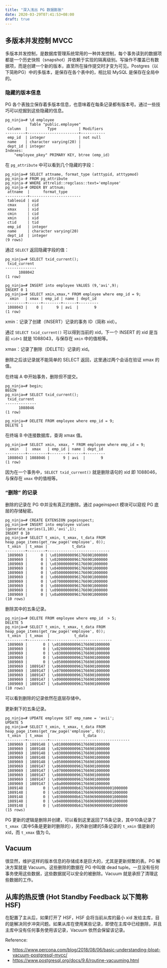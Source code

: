 ```yaml
---
title: "深入浅出 PG 数据膨胀"
date: 2020-03-29T07:41:53+08:00
draft: true
---
```


## 多版本并发控制 MVCC

多版本并发控制，是数据库管理系统常用的一种并发控制，每个事务读到的数据项都是一个历史快照（snapshot）并依赖于实现的隔离级别。写操作不覆盖已有数据项，而是创建一个新的版本，直至所在操作提交时才变为可见。Postgres（以下简称PG）中的多版本，是保存在各个表中的，相比较 MySQL 是保存在全局中的。

### 隐藏的版本信息

PG 各个表独立保存着多版本信息，也意味着在每条记录都有版本号。通过一些技巧可以挖掘到这些隐藏的信息。

```
pg_ninja=# \d employee
           Table "public.employee"
 Column  |         Type          | Modifiers
---------+-----------------------+-----------
 emp_id  | integer               | not null
 name    | character varying(20) |
 dept_id | integer               |
Indexes:
    "employee_pkey" PRIMARY KEY, btree (emp_id)
```

在 `pg_attribute` 中可以看到几个隐藏的字段：
```
pg_ninja=# SELECT attname, format_type (atttypid, atttypmod)
pg_ninja-# FROM pg_attribute
pg_ninja-# WHERE attrelid::regclass::text='employee'
pg_ninja-# ORDER BY attnum;
 attname  |      format_type
----------+-----------------------
 tableoid | oid
 cmax     | cid
 xmax     | xid
 cmin     | cid
 xmin     | xid
 ctid     | tid
 emp_id   | integer
 name     | character varying(20)
 dept_id  | integer
(9 rows)
```

通过 `SELECT` 返回隐藏字段的值：
```
pg_ninja=# SELECT txid_current();
 txid_current
--------------
      1088042
(1 row)

pg_ninja=# INSERT into employee VALUES (9,'avi',9);
INSERT 0 1
pg_ninja=# SELECT xmin,xmax,* FROM employee where emp_id = 9;
  xmin   | xmax | emp_id | name | dept_id
---------+------+--------+------+---------
 1088043 |    0 |      9 | avi  |       9
(1 row)
```

xmin：记录了创建（INSERT）记录的事务 ID（简称 xid）。

通过 `SELECT txid_current()` 可以得到当前的 xid，下一个 INSERT 的 xid 是当前 `xid+1` 就是 1088043，与保存在 `xmin` 中的值相等。

xmax：记录了删除（DELETE）记录的 xid。

删除之后该记录就不能简单的 SELECT 返回，这里通过两个会话在验证 xmax 的值。

在终端 A 中开始事务，删除但不提交。

```
pg_ninja=# begin;
BEGIN
pg_ninja=# SELECT txid_current();
 txid_current
--------------
      1088046
(1 row)

pg_ninja=# DELETE FROM employee where emp_id = 9;
DELETE 1
```

在终端 B 中连接数据库，查询 xmax 值。
```
pg_ninja=# SELECT xmin, xmax, * FROM employee where emp_id = 9;
  xmin   |  xmax   | emp_id | name | dept_id
---------+---------+--------+------+---------
 1088043 | 1088046 |      9 | avi  |       9
(1 row)
```

因为在一个事务中，`SELECT txid_current()` 就是删除语句的 xid 即 1088046，与保存在 `xmax` 中的值相等。

### “删除” 的记录

删除的记录在 PG 中并没有真正的删除。通过 pageinspect 模块可以窥视 PG 底层的存储秘密。

```
pg_ninja=# CREATE EXTENSION pageinspect;
pg_ninja=# INSERT into employee values (generate_series(1,10),'avi',1);
INSERT 0 10
pg_ninja=# SELECT t_xmin, t_xmax, t_data FROM heap_page_items(get_raw_page('employee', 0));
 t_xmin  | t_xmax |           t_data
---------+--------+----------------------------
 1089069 |      0 | \x010000000961766901000000
 1089069 |      0 | \x020000000961766901000000
 1089069 |      0 | \x030000000961766901000000
 1089069 |      0 | \x040000000961766901000000
 1089069 |      0 | \x050000000961766901000000
 1089069 |      0 | \x060000000961766901000000
 1089069 |      0 | \x070000000961766901000000
 1089069 |      0 | \x080000000961766901000000
 1089069 |      0 | \x090000000961766901000000
 1089069 |      0 | \x0a0000000961766901000000
(10 rows)
```

删除其中的五条记录。
```
pg_ninja=# DELETE FROM employee where emp_id  > 5;
DELETE 5
pg_ninja=# SELECT t_xmin, t_xmax, t_data FROM heap_page_items(get_raw_page('employee', 0));
 t_xmin  | t_xmax  |           t_data
---------+---------+----------------------------
 1089069 |       0 | \x010000000961766901000000
 1089069 |       0 | \x020000000961766901000000
 1089069 |       0 | \x030000000961766901000000
 1089069 |       0 | \x040000000961766901000000
 1089069 |       0 | \x050000000961766901000000
 1089069 | 1089147 | \x060000000961766901000000
 1089069 | 1089147 | \x070000000961766901000000
 1089069 | 1089147 | \x080000000961766901000000
 1089069 | 1089147 | \x090000000961766901000000
 1089069 | 1089147 | \x0a0000000961766901000000
(10 rows)
```
可以看到删除的记录依然在底层存储中。

更新剩下的五条记录。
```
pg_ninja=# UPDATE employee SET emp_name = 'avii';
UPDATE 5
pg_ninja=# SELECT t_xmin, t_xmax, t_data FROM heap_page_items(get_raw_page('employee', 0));
 t_xmin  | t_xmax  |               t_data
---------+---------+------------------------------------
 1089069 | 1089148 | \x010000000961766901000000
 1089069 | 1089148 | \x020000000961766901000000
 1089069 | 1089148 | \x030000000961766901000000
 1089069 | 1089148 | \x040000000961766901000000
 1089069 | 1089148 | \x050000000961766901000000
 1089069 | 1089147 | \x060000000961766901000000
 1089069 | 1089147 | \x070000000961766901000000
 1089069 | 1089147 | \x080000000961766901000000
 1089069 | 1089147 | \x090000000961766901000000
 1089069 | 1089147 | \x0a0000000961766901000000
 1089148 |       0 | \x010000000b6176696900000001000000
 1089148 |       0 | \x020000000b6176696900000001000000
 1089148 |       0 | \x030000000b6176696900000001000000
 1089148 |       0 | \x040000000b6176696900000001000000
 1089148 |       0 | \x050000000b6176696900000001000000
(15 rows)
```
PG 更新的逻辑是删除并创建，可以看到这里返回了15条记录，其中10条记录了 `t_xmax`（其中5条是更新时删除的），另外新创建的5条记录的 `t_xmin` 值是新的 xid，而 `t_xmax` 值为 0。

## Vacuum

很显然，维护这样的版本信息的存储成本是巨大的，尤其是更新频繁的表。PG 解决方案就是 Vacuum。这些删除的数据在 PG 中叫做 dead tuple。一旦没有任何事务使用这些数据，这些数据就可以安全的被删除。Vacuum 就是承担了清理这些数据的工作。

## 从库的热反馈 (Hot Standby Feedback 以下简称 HSF)
在配置了主从后，如果打开了 HSF，HSF 会将当前从库的最小 xid 发给主库，目的是解决同步冲突问题。如果从库在使用某些记录，即使在主库中已经删除，并且主库中没有任何事务使用该记录，Vacuum 依然会保留该记录。

Reference:

* https://www.percona.com/blog/2018/08/06/basic-understanding-bloat-vacuum-postgresql-mvcc/
* https://www.postgresql.org/docs/9.6/routine-vacuuming.html
